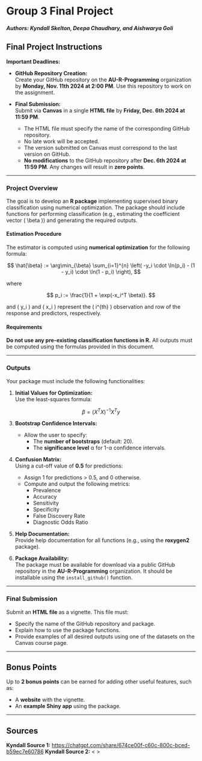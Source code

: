 # Group 3 Final Project
#### *Authors: Kyndall Skelton, Deepa Chaudhary, and Aishwarya Goli*

## Final Project Instructions

**Important Deadlines:**
- **GitHub Repository Creation:**  
  Create your GitHub repository on the **AU-R-Programming** organization by **Monday, Nov. 11th 2024 at 2:00 PM**. Use this repository to work on the assignment.
  
- **Final Submission:**  
  Submit via **Canvas** in a single **HTML file** by **Friday, Dec. 6th 2024 at 11:59 PM**.  
  - The HTML file must specify the name of the corresponding GitHub repository.  
  - No late work will be accepted.  
  - The version submitted on Canvas must correspond to the last version on GitHub.  
  - **No modifications** to the GitHub repository after **Dec. 6th 2024 at 11:59 PM**. Any changes will result in **zero points**.

---

### Project Overview
The goal is to develop an **R package** implementing supervised binary classification using numerical optimization. The package should include functions for performing classification (e.g., estimating the coefficient vector \( \beta \)) and generating the required outputs.

#### Estimation Procedure
The estimator is computed using **numerical optimization** for the following formula:

$$
\hat{\beta} := \arg\min_{\beta} \sum_{i=1}^{n} \left( -y_i \cdot \ln(p_i) - (1 - y_i) \cdot \ln(1 - p_i) \right),
$$

where

$$
p_i := \frac{1}{1 + \exp(-x_i^T \beta)}.
$$

and \( y_i \) and \( x_i \) represent the \( i^{th} \) observation and row of the response and predictors, respectively.

#### Requirements
**Do not use any pre-existing classification functions in R.** All outputs must be computed using the formulas provided in this document.

---

### Outputs
Your package must include the following functionalities:

1. **Initial Values for Optimization:**  
   Use the least-squares formula:

$$
\beta = (X^T X)^{-1} X^T y
$$

3. **Bootstrap Confidence Intervals:**  
   - Allow the user to specify:  
     - The **number of bootstraps** (default: 20).  
     - The **significance level** &alpha; for 1-&alpha; confidence intervals.

4. **Confusion Matrix:**  
   Using a cut-off value of **0.5** for predictions:
   - Assign 1 for predictions > 0.5, and 0 otherwise.
   - Compute and output the following metrics:  
     - Prevalence  
     - Accuracy  
     - Sensitivity  
     - Specificity  
     - False Discovery Rate  
     - Diagnostic Odds Ratio  

5. **Help Documentation:**  
   Provide help documentation for all functions (e.g., using the **roxygen2** package).

6. **Package Availability:**  
   The package must be available for download via a public GitHub repository in the **AU-R-Programming** organization. It should be installable using the `install_github()` function.

---

### Final Submission
Submit an **HTML file** as a vignette. This file must:
- Specify the name of the GitHub repository and package.
- Explain how to use the package functions.
- Provide examples of all desired outputs using one of the datasets on the Canvas course page.

---

## Bonus Points
Up to **2 bonus points** can be earned for adding other useful features, such as:
- A **website** with the vignette.
- An **example Shiny app** using the package.

---

## Sources

**Kyndall Source 1:** <https://chatgpt.com/share/674ce00f-c60c-800c-bced-b59ec7e60786>
**Kyndall Source 2:** < >


